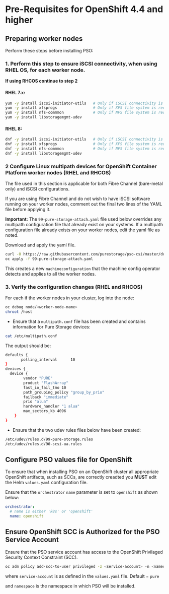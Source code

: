 # Pre-Requisites for OpenShift 4.4 and higher

## Preparing worker nodes
Perform these steps before installing PSO:

### 1. Perform this step to ensure iSCSI connectivity, when using RHEL OS, for each worker node.
**If using RHCOS continue to step 2**

#### RHEL 7.x:

```bash
yum -y install iscsi-initiator-utils   # Only if iSCSI connectivity is required
yum -y install xfsprogs                # Only if XFS file system is required
yum -y install nfs-commmon             # Only if NFS file system is required
yum -y install libstoragemgmt-udev
```

#### RHEL 8:

```bash
dnf -y install iscsi-initiator-utils   # Only if iSCSI connectivity is required
dnf -y install xfsprogs                # Only if XFS file system is required
dnf -y install nfs-commmon             # Only if NFS file system is required
dnf -y install libstoragemgmt-udev
```

### 2 Configure Linux multipath devices for OpenShift Container Platform worker nodes (RHEL and RHCOS)

The file used in this section is applicable for both Fibre Channel (bare-metal only) and iSCSI configurations.

If you are using Fibre Channel and do not wish to have iSCSI software running on your worker nodes, comment out the final two lines of the
YAML file before applying it.


**Important:** The `99-pure-storage-attach.yaml` file used below overrides any multipath configuration file that already exist on your systems.
If a multipath configuration file already exists on your worker nodes, edit the yaml file as noted.

Download and apply the yaml file.

```bash
curl -O https://raw.githubusercontent.com/purestorage/pso-csi/master/docs/99-pure-storage-attach.yaml
oc apply -f 99-pure-storage-attach.yaml
```

This creates a new `machineconfiguration` that the machine config operator detects and applies to all the worker nodes.

### 3. Verify the configuration changes (RHEL and RHCOS)

For each if the worker nodes in your cluster, log into the node:

```bash
oc debug node/<worker-node-name>
chroot /host
```

 * Ensure that a `multipath.conf` file has been created and contains information for Pure Storage devices:

```bash
cat /etc/multipath.conf
```

   The output should be:

```bash
defaults {
       polling_interval      10
}
devices {
  device {
        vendor "PURE"
        product "FlashArray"
        fast_io_fail_tmo 10
        path_grouping_policy "group_by_prio"
        failback "immediate"
        prio "alua"
        hardware_handler "1 alua"
        max_sectors_kb 4096
    }
}
```

 * Ensure that the two udev rules files below have been created:

```bash
/etc/udev/rules.d/99-pure-storage.rules
/etc/udev/rules.d/90-scsi-ua.rules
``` 

## Configure PSO values file for OpenShift

To ensure that when installing PSO on an OpenShift cluster all appropriate OpenShift artifacts, such as SCCs, are correctly creadted you **MUST** edit the Helm `values.yaml`
configuration file.

Ensure that the `orchestrator` `name` parameter is set to `openshift` as shown below:

```yaml
orchestrator:
  # name is either 'k8s' or 'openshift'
  name: openshift
```

## Ensure OpenShift SCC is Authorized for the PSO Service Account

Ensure that the PSO service account has access to the OpenShift Privilaged Security Context Constraint (SCC).

```bash
oc adm policy add-scc-to-user privileged -z <service-account> -n <namespace>
```

where `service-account` is as defined in the `values.yaml` file. Default = `pure`

and `namespace` is the namespace in which PSO will be installed.
